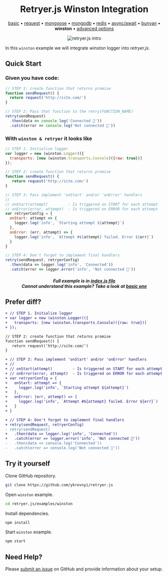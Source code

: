 
<h1 align="center">Retryer.js Winston Integration</h1>

<p align="center">
  <a href="https://github.com/ykrevnyi/retryer.js/tree/master/examples/basic/">basic</a> &bull;
  <a href="https://github.com/ykrevnyi/retryer.js/tree/master/examples/request/">request</a> &bull;
  <a href="https://github.com/ykrevnyi/retryer.js/tree/master/examples/mongoose/">mongoose</a> &bull;
  <a href="https://github.com/ykrevnyi/retryer.js/tree/master/examples/mongodb/">mongodb</a> &bull;
  <a href="https://github.com/ykrevnyi/retryer.js/tree/master/examples/redis/">redis</a> &bull;
  <a href="https://github.com/ykrevnyi/retryer.js/tree/master/examples/async-await/">async/await</a> &bull;
  <a href="https://github.com/ykrevnyi/retryer.js/tree/master/examples/bunyan/">bunyan</a> &bull;
  <b>winston</b> &bull;
  <a href="https://github.com/ykrevnyi/retryer.js/tree/master/examples/advanced-options/">advanced options</a>
</p>

<p align="center">
  <img src="https://github.com/ykrevnyi/retryer.js/tree/master/docs/retryer-v1.5.1.gif" alt="retryer.js intro"/>
</p>

In this `winston` example we will integrate *winston* logger into *retryer.js*.

## Quick Start

### Given you have code:

```javascript
// STEP 1: create function that returns promise
function sendRequest() {
  return request('http://site.com/')
}

// STEP 2: Pass that function to the retry(FUNCTION_NAME)
retry(sendRequest)
  .then(data => console.log('Connected 🎉'))
  .catch(error => console.log('Not connected 🤷‍'))
```

### With `winston & retryer` it looks like
```javascript
// STEP 1. Initialize logger
var logger = new (winston.Logger)({
  transports: [new (winston.transports.Console)({raw: true})]
});

// STEP 2: create function that returns promise
function sendRequest() {
   return request('http://site.com/')
}

// STEP 3: Pass implement 'onStart' and/or 'onError' handlers
// 
// onStart(attempt)         - Is triggered on START for each attempt
// onError(error, attempt)  - Is triggered on ERROR for each attempt
var retryerConfig = {
  onStart: attempt => {
    logger.log('info', `Starting attempt ${attempt}`)
  },
  onError: (err, attempt) => {
    logger.log('info', `Attempt #${attempt} failed. Error ${err}`)
  }
}

// STEP 4: Don't forget to implement final handlers
retry(sendRequest, retryerConfig)
  .then(data => logger.log('info', 'Connected'))
  .catch(error => logger.error('info', 'Not connected 🤷‍'))

```
<h5 align="center">Full example is in <a href="https://github.com/ykrevnyi/retryer.js/tree/master/examples/winston/index.js">index.js file</a><br>Cannot understand this example? Take a look at <a href="https://github.com/ykrevnyi/retryer.js/tree/master/examples/basic/index.js">basic one</a></h5>

## Prefer diff?
```diff
+ // STEP 1. Initialize logger
+ var logger = new (winston.Logger)({
+   transports: [new (winston.transports.Console)({raw: true})]
+ });

// STEP 2: create function that returns promise
function sendRequest() {
   return request('http://site.com/')
}

+ // STEP 3: Pass implement 'onStart' and/or 'onError' handlers
+ // 
+ // onStart(attempt)         - Is triggered on START for each attempt
+ // onError(error, attempt)  - Is triggered on ERROR for each attempt
+ var retryerConfig = {
+   onStart: attempt => {
+     logger.log('info', `Starting attempt ${attempt}`)
+   },
+   onError: (err, attempt) => {
+     logger.log('info', `Attempt #${attempt} failed. Error ${err}`)
+   }
+ }

+ // STEP 4: Don't forget to implement final handlers
+ retry(sendRequest, retryerConfig)
- retry(sendRequest)
+   .then(data => logger.log('info', 'Connected'))
+   .catch(error => logger.error('info', 'Not connected 🤷‍'))
-   .then(data => console.log('Connected'))
-   .catch(error => console.log('Not connected 🤷‍'))
```

## Try it yourself
Clone GitHub repository.
```bash
git clone https://github.com/ykrevnyi/retryer.js
```

Open `winston` example.
```bash
cd retryer.js/examples/winston
```

Install dependencies.
```bash
npm install
```

Start `winston` example.
```bash
npm start
```

## Need Help?
Please [submit an issue](https://github.com/ykrevnyi/retryer.js/issues) on GitHub and provide information about your setup.
